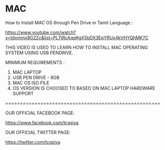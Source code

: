# MAC
How to Install MAC OS through Pen Drive in Tamil  Language :

https://www.youtube.com/watch?v=tdvmmx8G2Zc&list=PL7tRcAqqKgX5bDX3EqYRUx4kVHYQhMK7C

THIS VIDEO IS USED TO LEARN HOW TO INSTALL MAC 
OPERATING SYSTEM USING USB PENDRIVE.

MINIMUM REQUIREMENTS :
   
1. MAC LAPTOP
2. USB PEN DRIVE - 8GB
3. MAC OS ISO FILE 
4. OS VERSION IS CHOOSED TO BASED ON
   MAC LAPTOP HARDWARE SUPPORT

=====================================================

OUR OFFICIAL FACEBOOK PAGE:

https://www.facebook.com/tcgsiva

OUR OFFICIAL TWITTER PAGE:

https://twitter.com/tcgsiva


